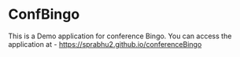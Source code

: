 # ConfBingo

This is a Demo application for conference Bingo.
You can access the application at - https://sprabhu2.github.io/conferenceBingo
